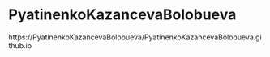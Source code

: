 # PyatinenkoKazancevaBolobueva

https://PyatinenkoKazancevaBolobueva/PyatinenkoKazancevaBolobueva.github.io

